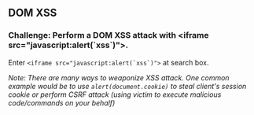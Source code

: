 ## DOM XSS
### Challenge: Perform a DOM XSS attack with \<iframe src=\"javascript:alert\(\`xss\`\)\"\>.

Enter ``<iframe src="javascript:alert(`xss`)">`` at search box.

_Note: There are many ways to weaponize XSS attack. One common example would be to use `alert(document.cookie)` to steal client's session cookie or perform CSRF attack (using victim to execute malicious code/commands on your behalf)_ 

